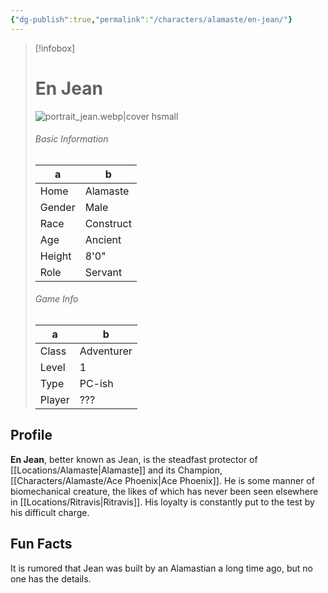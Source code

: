 ```yaml
---
{"dg-publish":true,"permalink":"/characters/alamaste/en-jean/"}
---
```


> [!infobox]
> # En Jean
> ![portrait_jean.webp|cover hsmall](/img/user/z_Assets/portrait_jean.webp)
> ###### Basic Information
> a | b  |
> ---|---|
> Home | Alamaste |
> Gender | Male |
> Race | Construct |
> Age | Ancient |
> Height | 8'0" |
> Role | Servant |
> ###### Game Info
> a | b  |
> ---|---|
> Class | Adventurer |
> Level | 1 |
> Type | PC-ish |
> Player | ??? |

## Profile
**En Jean**, better known as Jean, is the steadfast protector of [[Locations/Alamaste\|Alamaste]] and its Champion, [[Characters/Alamaste/Ace Phoenix\|Ace Phoenix]]. He is some manner of biomechanical creature, the likes of which has never been seen elsewhere in [[Locations/Ritravis\|Ritravis]]. His loyalty is constantly put to the test by his difficult charge.

## Fun Facts
It is rumored that Jean was built by an Alamastian a long time ago, but no one has the details.